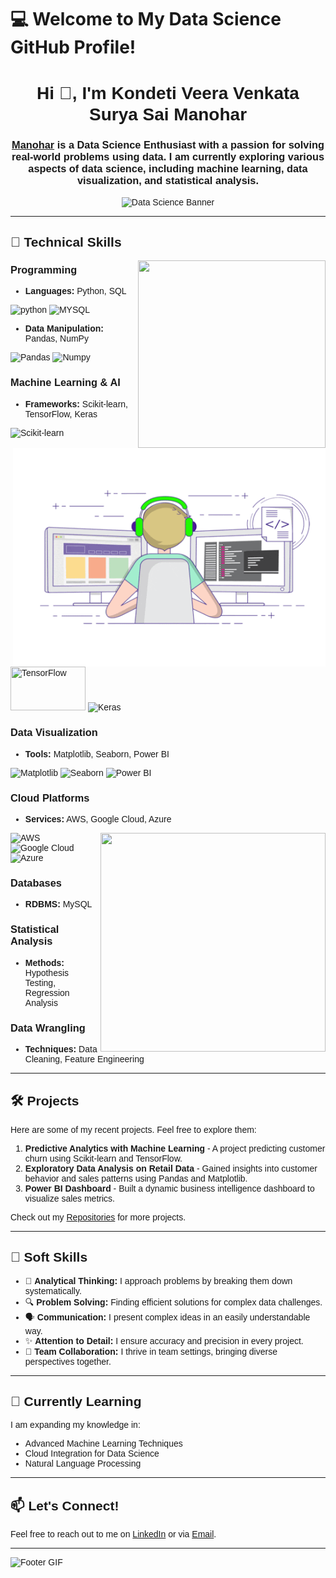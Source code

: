 # 💻 Welcome to My Data Science GitHub Profile!

<h1 align="center"><font face="Arial">Hi 👋, I'm Kondeti Veera Venkata Surya Sai Manohar </h1>
<h3 align="center"><font face="Arial"><a href="https://www.linkedin.com/in/manohar-kondeti/" target="_blank" rel="noreferrer">Manohar</a> is a Data Science Enthusiast with a passion for solving real-world problems using data. I am currently exploring various aspects of data science, including machine learning, data visualization, and statistical analysis.</font></h3>

<div align="center">
    <img src="https://github.com/user-attachments/assets/8270442c-df8c-41f2-ba1d-aed2e4c36bf9" alt="Data Science Banner" />
</div>


---


## 🚀 **Technical Skills**

<img align="right" height="300" width="300" src="https://media.giphy.com/media/LmNwrBhejkK9EFP504/giphy.gif" />


### Programming
- **Languages:** Python, SQL

<p align="left"><img 
src="https://github.com/user-attachments/assets/fb193712-51f0-4d4a-b822-d0466c034353" alt="python" title="python" width="60" height="60"/> <img src="https://github.com/user-attachments/assets/1bd26e2e-a762-41ab-a6c8-535cdca9df3b" alt="MYSQL" title="MYSQL" width="80" height="60"/>  </p>

- **Data Manipulation:** Pandas, NumPy  

<p align="left"><img 
src="https://github.com/user-attachments/assets/dea647dc-cd87-416f-a213-45821ea0a9a8" alt="Pandas" title="pandas" width="80" height="70"/> <img src="https://github.com/user-attachments/assets/ecfd80be-4919-4e53-a6c9-f5804046ba77" alt="Numpy" title="Numpy" width="70" height="70"/>  </p>

### Machine Learning & AI

<img align="right" height="350" width="500" src="https://raw.githubusercontent.com/mikonoid/mikonoid/main/images/gifs/coder3.gif" />

- **Frameworks:** Scikit-learn, TensorFlow, Keras

<p align="left"><img 
src="https://github.com/user-attachments/assets/d179410a-25c0-42a6-bfea-b90d9d846cbc" alt="Scikit-learn" title="Scikit-learn" width="120" height="70"/> <img src="https://github.com/user-attachments/assets/d785aef0-48f1-4e93-83f0-840980a89821" title="TensorFlow" width="120" height="70"/> 
 <img src="https://github.com/user-attachments/assets/1350d035-4d39-4a1a-880d-3226b92be1ec" alt="Keras" title="Keras" width="120" height="70"/>  </p>



### Data Visualization

- **Tools:** Matplotlib, Seaborn, Power BI

<p align="left"><img 
src="https://github.com/user-attachments/assets/060231db-5d6f-451f-ad2f-c54cd3fa5a84" alt="Matplotlib" title="Matplotlib" width="70" height="70"/> <img src="https://github.com/user-attachments/assets/b6f5e105-7009-4c97-8d1c-b73d59d1320e" alt="Seaborn" title="Seaborn" width="70" height="70"/> <img src="https://github.com/user-attachments/assets/8a7d6682-d126-462f-87ba-a02d4c6b0bec" alt="Power BI" title="Power BI" width="70" height="70"/>  </p>

### Cloud Platforms

- **Services:** AWS, Google Cloud, Azure
<img align="right" height="350" width="360" src="https://github.com/user-attachments/assets/9480e480-4a63-4316-83b1-872958f138e5" /> 
<p align="left"><img 
src="https://github.com/user-attachments/assets/901e476c-e7c8-4eba-96b9-1edba690f2aa" alt="AWS" title="AWS" width="100" height="70"/> <img src="https://github.com/user-attachments/assets/713cca13-5dda-4ed1-b9d2-13132fb51472" alt="Google Cloud" title="Google Cloud" width="80" height="80"/> <img src="https://github.com/user-attachments/assets/901376d3-b952-4dee-86bc-d44084de1425" alt="Azure" title="Azure" width="100" height="80"/> </p>



### Databases
- **RDBMS:** MySQL  

### Statistical Analysis

- **Methods:** Hypothesis Testing, Regression Analysis  

### Data Wrangling

- **Techniques:** Data Cleaning, Feature Engineering  

---

## 🛠 **Projects**
Here are some of my recent projects. Feel free to explore them:

1. **Predictive Analytics with Machine Learning** - A project predicting customer churn using Scikit-learn and TensorFlow.
2. **Exploratory Data Analysis on Retail Data** - Gained insights into customer behavior and sales patterns using Pandas and Matplotlib.
3. **Power BI Dashboard** - Built a dynamic business intelligence dashboard to visualize sales metrics.

Check out my [Repositories](https://github.com/your-profile-name) for more projects.

---

## 🌟 **Soft Skills**
- 🧠 **Analytical Thinking:** I approach problems by breaking them down systematically.
- 🔍 **Problem Solving:** Finding efficient solutions for complex data challenges.
- 🗣️ **Communication:** I present complex ideas in an easily understandable way.
- ✨ **Attention to Detail:** I ensure accuracy and precision in every project.
- 👥 **Team Collaboration:** I thrive in team settings, bringing diverse perspectives together.

---

## 🌱 **Currently Learning**
I am expanding my knowledge in:
- Advanced Machine Learning Techniques
- Cloud Integration for Data Science
- Natural Language Processing

---

## 📫 **Let's Connect!**
Feel free to reach out to me on [LinkedIn](https://www.linkedin.com) or via [Email](mailto:your-email@example.com).

---

![Footer GIF](https://media.giphy.com/media/3oKIPf3C7HqqYBVcCk/giphy.gif) <!-- Replace with your own gif -->

